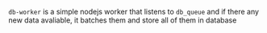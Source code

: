 `db-worker` is a simple nodejs worker that listens to `db_queue` and if there any new data avaliable, it batches them and store all of them in database
